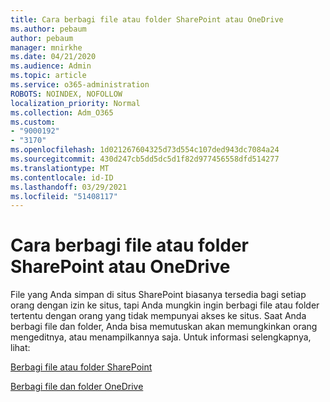 ```yaml
---
title: Cara berbagi file atau folder SharePoint atau OneDrive
ms.author: pebaum
author: pebaum
manager: mnirkhe
ms.date: 04/21/2020
ms.audience: Admin
ms.topic: article
ms.service: o365-administration
ROBOTS: NOINDEX, NOFOLLOW
localization_priority: Normal
ms.collection: Adm_O365
ms.custom:
- "9000192"
- "3170"
ms.openlocfilehash: 1d021267604325d73d554c107ded943dc7084a24
ms.sourcegitcommit: 430d247cb5dd5dc5d1f82d977456558dfd514277
ms.translationtype: MT
ms.contentlocale: id-ID
ms.lasthandoff: 03/29/2021
ms.locfileid: "51408117"
---
```

# <a name="how-to-share-sharepoint-or-onedrive-files-or-folders"></a>Cara berbagi file atau folder SharePoint atau OneDrive

File yang Anda simpan di situs SharePoint biasanya tersedia bagi setiap orang dengan izin ke situs, tapi Anda mungkin ingin berbagi file atau folder tertentu dengan orang yang tidak mempunyai akses ke situs. Saat Anda berbagi file dan folder, Anda bisa memutuskan akan memungkinkan orang mengeditnya, atau menampilkannya saja. Untuk informasi selengkapnya, lihat:

[Berbagi file atau folder SharePoint](https://support.office.com/article/1fe37332-0f9a-4719-970e-d2578da4941c)

[Berbagi file dan folder OneDrive](https://support.microsoft.com/office/share-onedrive-files-and-folders-9fcc2f7d-de0c-4cec-93b0-a82024800c07?ui=en-US&rs=en-US&ad=US&storagetype=stage)